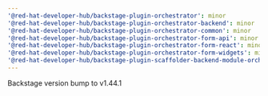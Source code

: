 ```yaml
---
'@red-hat-developer-hub/backstage-plugin-orchestrator': minor
'@red-hat-developer-hub/backstage-plugin-orchestrator-backend': minor
'@red-hat-developer-hub/backstage-plugin-orchestrator-common': minor
'@red-hat-developer-hub/backstage-plugin-orchestrator-form-api': minor
'@red-hat-developer-hub/backstage-plugin-orchestrator-form-react': minor
'@red-hat-developer-hub/backstage-plugin-orchestrator-form-widgets': minor
'@red-hat-developer-hub/backstage-plugin-scaffolder-backend-module-orchestrator': minor
---
```


Backstage version bump to v1.44.1
